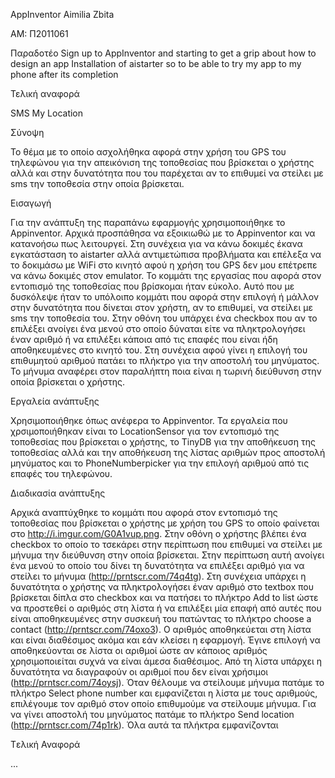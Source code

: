 ﻿AppInventor
Aimilia Zbita

 AM: Π2011061

Παραδοτέο 
Sign up to AppInventor and starting to get a grip about how to design an app
Installation of aistarter so to be able to try my app to my phone after its completion 


Τελική αναφορά

SMS My Location

Σύνοψη

Το θέμα με το οποίο ασχολήθηκα αφορά στην χρήση του GPS του τηλεφώνου για την απεικόνιση της τοποθεσίας που βρίσκεται ο χρήστης αλλά και στην δυνατότητα που του παρέχεται αν το επιθυμεί να στείλει με sms την τοποθεσία στην οποία βρίσκεται.

Εισαγωγή


Για την ανάπτυξη της παραπάνω εφαρμογής χρησιμοποιήθηκε το Appinventor. Αρχικά προσπάθησα να εξοικιωθώ με το Appinventor και να κατανοήσω πως λειτουργεί. Στη συνέχεια για να κάνω δοκιμές έκανα εγκατάσταση το aistarter αλλά αντιμετώπισα προβλήματα και επέλεξα να το δοκιμάσω με WiFi στο κινητό αφού η χρήση του GPS δεν μου επέτρεπε να κάνω δοκιμές στον emulator. Το κομμάτι της εργασίας που αφορά στον εντοπισμό της τοποθεσίας που βρίσκομαι ήταν εύκολο. Αυτό που με δυσκόλεψε ήταν το υπόλοιπο κομμάτι που αφορά στην επιλογή ή μάλλον στην δυνατότητα που δίνεται στον χρήστη, αν το επιθυμεί, να στείλει με sms την τοποθεσία του. Στην οθόνη του υπάρχει ένα checkbox που αν το επιλέξει ανοίγει ένα μενού στο οποίο δύναται είτε να πληκτρολογήσει έναν αριθμό ή  να επιλέξει κάποια από τις επαφές που είναι ήδη αποθηκευμένες στο κινητό του. Στη συνέχεια αφού γίνει η επιλογή του επιθυμητού αριθμού πατάει το πλήκτρο για την αποστολή του μηνύματος. Το μήνυμα αναφέρει στον παραλήπτη ποια είναι η  τωρινή διεύθυνση στην οποία βρίσκεται ο χρήστης.


Εργαλεία ανάπτυξης


Χρησιμοποιήθηκε όπως ανέφερα το Appinventor. Τα εργαλεία που χρσιμοποιήθηκαν είναι το LocationSensor για τον εντοπισμό της τοποθεσίας που βρίσκεται ο χρήστης, το TinyDB για την αποθήκευση της τοποθεσίας αλλά και την αποθήκευση της λίστας αριθμών προς αποστολή μηνύματος και το PhoneNumberpicker για την επιλογή αριθμού από τις επαφές του τηλεφώνου.


Διαδικασία ανάπτυξης

 
Αρχικά αναπτύχθηκε το κομμάτι που αφορά στον εντοπισμό της τοποθεσίας που βρίσκεται ο χρήστης με χρήση του GPS το οποίο φαίνεται στο  http://i.imgur.com/G0A1vup.png. Στην οθόνη ο χρήστης βλέπει ένα checkbox το οποίο το τσεκάρει στην περίπτωση που επιθυμεί να στείλει με μήνυμα την διεύθυνση στην οποία βρίσκεται. Στην περίπτωση αυτή ανοίγει ένα μενού το οποίο του δίνει τη δυνατότητα να επιλέξει αριθμό για να στείλει το μήνυμα (http://prntscr.com/74q4tg). 
Στη συνέχεια υπάρχει η δυνατότητα ο χρήστης να πληκτρολογήσει έναν αριθμό στο textbox που βρίσκεται δίπλα στο checkbox και να πατήσει το πλήκτρο Add to list ώστε να προστεθεί ο αριθμός στη λίστα ή να επιλέξει μία επαφή από αυτές που είναι αποθηκευμένες στην συσκευή του πατώντας το πλήκτρο choose a contact (http://prntscr.com/74oxo3). Ο αριθμός αποθηκεύεται στη λίστα και είναι διαθέσιμος ακόμα και εάν κλείσει η εφαρμογή. Έγινε επιλογή να αποθηκεύονται σε λίστα οι αριθμοί ώστε αν κάποιος αριθμός χρησιμοποιείται συχνά να είναι άμεσα διαθέσιμος. Από τη λίστα υπάρχει η δυνατότητα να διαγραφούν οι αριθμοί που δεν είναι χρήσιμοι (http://prntscr.com/74oysj). Όταν θέλουμε να στείλουμε μήνυμα  πατάμε το πλήκτρο Select phone number και εμφανίζεται η λίστα με τους αριθμούς, επιλέγουμε τον αριθμό στον οποίο επιθυμούμε να στείλουμε μήνυμα. Για να γίνει αποστολή του μηνύματος πατάμε το πλήκτρο Send location (http://prntscr.com/74p1rk). Όλα αυτά τα πλήκτρα εμφανίζονται 
 

Tελική Αναφορά

...


